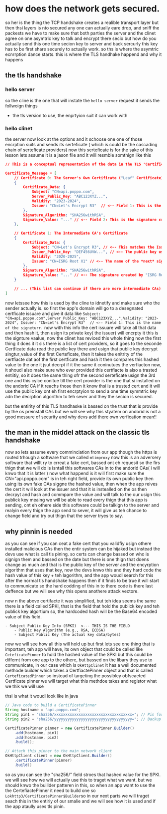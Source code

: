 # how does the network gets secured.

so her is the thing the TCP handshake creates a realible transport layer but then thsi layers is nto secured any one can actually eare drop, and sniff the packests we have to make sure that both parties the server and the
clinet agree on one asymtric key to talk and encrypt there secio but how do you actually send this one time secion key to server and back sercurly this key has to be first share securely to actually work.
so ths is where the asymtric ecnrrption dance starts. this is where the TLS handhake happend and why it happens

## the tls handshake

### hello server
so the cline is the one that will instate the `hello server` request it sends  the follwoign things
* the tls version to use, the enprtyion suit it can work with
### hello clinet
the server now look at the options and it schoose one one of those encrption suits and sends its serteficate ( which is could be the cascading chain of serteficate providers)
now this serteficate is for the sake of this lesson lets assume it is a jason file and it will resmble somthign like this
```json
// This is a conceptual representation of the data in the TLS 'Certificate' message

Certificate_Message = [
    // Certificate 0: The Server's Own Certificate ("Leaf" Certificate)
    {
        Certificate_Data: {
            Subject: "CN=api.poppo.com",
            Server_Public_Key: "ABC123XYZ...",
            Validity: "2023-2024",
            Issuer: "CN=Let's Encrypt R3"  // <-- Field 1: This is the name of the signer.
        },
        Signature_Algorithm: "SHA256withRSA",
        Signature_Value: "..." // <-- Field 2: This is the signature created by "Let's Encrypt R3".
    },

    // Certificate 1: The Intermediate CA's Certificate
    {
        Certificate_Data: {
            Subject: "CN=Let's Encrypt R3", // <-- This matches the Issuer of the previous certificate.
            Issuer_Public_Key: "DEF456UVW...", // <-- The public key used to create the signature above.
            Validity: "2020-2025",
            Issuer: "CN=ISRG Root X1" // <-- The name of the *next* signer in the chain.
        },
        Signature_Algorithm: "SHA256withRSA",
        Signature_Value: "..." // <-- The signature created by "ISRG Root X1".
    }

    // ... (This list can continue if there are more intermediate CAs) ...
]
```
now letssee how this is used by the cline to idnetify and make sure who the sender actually is.
so first the app's domain will go to a desegnated certficate issuare and give it data like  `Subject: "CN=api.poppo.com",Server_Public_Key: "ABC123XYZ...",Validity: "2023-2024", Issuer: "CN=Let's Encrypt R3"  // <-- Field 1: This is the name of the signeturr.`
now with this info the cert issuare will take all that data and then hash it, then usign its private key( the issuer) will encrpty it this is the signture vaalue, now
the clinet has reviced this whole thing now the first thing it does it it sis there is a list of cert providers, so it goes to the seconde Certficate data read the public key there and 
usign that public key decrypt singtur_value of the first Certeficate, then it takes the enitrity of the certfiacte dat aof the first certficate and hash it then compares this hashed value to the one it jsut decrpt
if it the same it coninutues the verfiacton now, it shoudl also make sure who ever provided this certfiacte is also a trasted entiitiy, so it does the same thing ofr the second serteficate usign the 3rd one
and this cylce conitue till the cert provider is the one that si installed on the andorid CA if it reachs those then it know thsi is a trusted cert and it will use the public key ont eh first encrptyion to send
a one time symmtric key adn the decrption algorithm to teh sever and they the secion is secured.

but the entirity of this TLS handhaske is bassed on the trust that is provide by the os preinstall CAs but we will see why this styatem on andorid is not a good messure of security and why devs add there own verfication mean!!

## the man in the middel attack on the classic tls handshake
now so lets assume every comminciation from our app though the https is routed trhough a software that we called `mtimproxy` now this is an adversery software that willt ry to crreat a fake cert, bassed ont eh requesit 
so the firs thign that we will do is isntall this softwares CAs in to the andorid CAs( i will knwo that it is latter ) now what happend is it will first make sure the CN="api.poppo.com" is in teh right field, provide its own public key
then using its own fake CAs siggne the hashed value, then when the app reives the cert it will look at the issuer and that it is instealled on the os then decrpyt and hash and commpare the value and will talk to the our 
usign this publick key meaing we will be able to read every thign that this app is sending, ont eh othere side this software could be talkign to the server and realyin every thign the app send to sever, it will give us
teh chance to change field and try out thign that the server tryes to say.

## why pinnin is needed
as you can see if you can ceat a fake cert that you validfiy usign othere installed malicious CAs then the entir system can be hijaked but instead the devs use what is call tls pining. so certs can change bassed on
who is signign them and bassed on the date but there is one thign that doens change as much and that is the public key of the server and the encyrption algorithm that uses that key, now the devs knwo this and they hard code
the hash value of this key + teh lagorithm, and the app woudl search for this after the normal tls handshake happens then if it finds to be true it will start to communicate so the hard codding of this in to there code
is there last deffence but we will see why this opens anothere attack vectore.

now n the above certifacte it was simplified, but teh idea seems the same there is a field called SPKI, that is the field that hold the publick key and teh publick key algortium so, the hardcoded hash will be the 
Base64 encoded value of this field.
```
- Subject Public Key Info (SPKI)  <--- THIS IS THE FIELD
    - Public Key Algorithm (e.g., RSA, ECDSA)
    - Subject Public Key (The actual key data/bytes)
```

now we will see how all this will hold up but first lets see one thing that is important, teh app will have, its own object that could be called like `CeteficatePinner` to hold the hashed value of the SPKI
but this could be differnt from one app to the othere, but bassed on the libary they use to communicate, in our case which is `OkHttpClinet` it has a well documented methode builder which takes a CertfiactePinner object
and that is called  `CerteficatedPinner` so instead of targeting the possibley obfscaeted Certficate pinner we will target what this methdoe takes and registor what we thik we will use

thsi is what it woudl look like in java

```java
// Java code to build a CertificatePinner
String hostname = "api.poppo.com";
String pin1 = "sha256/xxxxxxxxxxxxxxxxxxxxxxxxxxxxxxxxxxx="; // Pin for the current cert
String pin2 = "sha256/yyyyyyyyyyyyyyyyyyyyyyyyyyyyyyyyyyy="; // Backup pin for the next cert

CertificatePinner pinner = new CertificatePinner.Builder()
    .add(hostname, pin1)
    .add(hostname, pin2)
    .build();

// Attach this pinner to the main network client
OkHttpClient client = new OkHttpClient.Builder()
    .certificatePinner(pinner)
    .build()
```
so as you can see the "sha256/" field stroes that hashed value for the SPKI.
we will see how we will actually use this to traget what we want.
but we should knwo the buillder patteren in this, so when an app want to use the the CertefiactePinner it need to build one so `Lokhttp3/CertificatePinner$Builder`so in our next parts we will traget seach this 
in the entiriy of our smalie and we will see how it is used and if the app ataully uses tls pinin.



